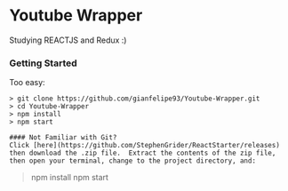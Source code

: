 # Youtube Wrapper

Studying REACTJS and Redux :)

### Getting Started
Too easy:

```
> git clone https://github.com/gianfelipe93/Youtube-Wrapper.git
> cd Youtube-Wrapper
> npm install
> npm start

#### Not Familiar with Git?
Click [here](https://github.com/StephenGrider/ReactStarter/releases) then download the .zip file.  Extract the contents of the zip file, then open your terminal, change to the project directory, and:

```
> npm install
> npm start
```
